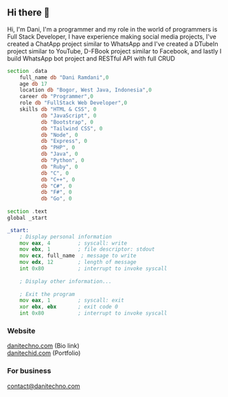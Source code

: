 ## Hi there 👋

Hi, I'm Dani, I'm a programmer and my role in the world of programmers is Full Stack Developer, I have experience making social media projects, I've created a ChatApp project similar to WhatsApp and I've created a DTubeIn project similar to YouTube, D-FBook project similar to Facebook, and lastly I build WhatsApp bot project and RESTful API with full CRUD

```asm
section .data
    full_name db "Dani Ramdani",0
    age db 17
    location db "Bogor, West Java, Indonesia",0
    career db "Programmer",0
    role db "FullStack Web Developer",0
    skills db "HTML & CSS", 0
           db "JavaScript", 0
           db "Bootstrap", 0
           db "Tailwind CSS", 0
           db "Node", 0
           db "Express", 0
           db "PHP", 0
           db "Java", 0
           db "Python", 0
           db "Ruby", 0
           db "C", 0
           db "C++", 0
           db "C#", 0
           db "F#", 0
           db "Go", 0
           
section .text
global _start

_start:
    ; Display personal information
    mov eax, 4         ; syscall: write
    mov ebx, 1         ; file descriptor: stdout
    mov ecx, full_name  ; message to write
    mov edx, 12        ; length of message
    int 0x80           ; interrupt to invoke syscall
    
    ; Display other information...
    
    ; Exit the program
    mov eax, 1         ; syscall: exit
    xor ebx, ebx       ; exit code 0
    int 0x80           ; interrupt to invoke syscall

```

### Website
<a href="https://danitechno.com">danitechno.com</a> (Bio link)
<br />
<a href="https://danitechid.com">danitechid.com</a> (Portfolio)

### For business
<a href="mailto:contact@danitechno.com">contact@danitechno.com</a>

